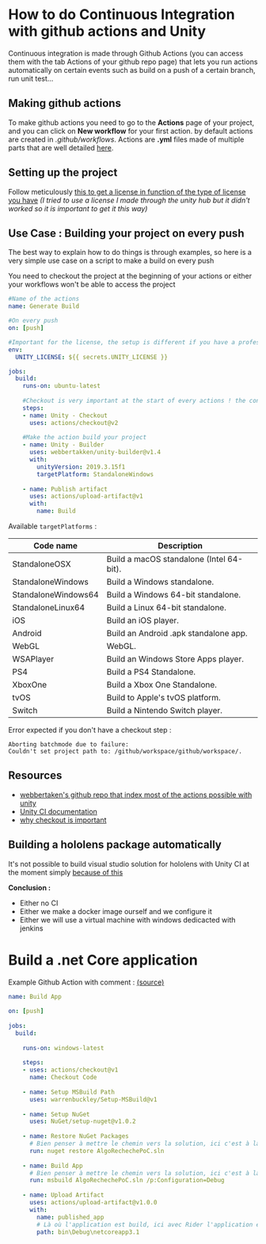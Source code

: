 ﻿# How to do Continuous Integration with github actions and Unity  
Continuous integration is made through Github Actions (you can access them with the tab Actions of your github repo page) that lets you run actions automatically on certain events such as build on a push of a certain branch, run unit test...

## Making github actions
To make github actions you need to go to the **Actions** page of your project, and you can click on **New workflow** for your first action. by default actions are created in *.github/workflows*. Actions are **.yml** files made of multiple parts that are well detailed [here](https://docs.github.com/en/free-pro-team@latest/actions/learn-github-actions/introduction-to-github-actions). 

## Setting up the project
Follow meticulously [this to get a license in function of the type of license you have](https://unity-ci.com/docs/github/activation) *(I tried to use a license I made through the unity hub but it didn't worked so it is important to get it this way)*
 

## Use Case : Building your project on every push

The best way to explain how to do things is through examples, so here is a very simple use case on a script to make a build on every push

You need to checkout the project at the beginning of your actions or either your workflows won't be able to access the project

```yaml
#Name of the actions
name: Generate Build

#On every push
on: [push]

#Important for the license, the setup is different if you have a professional license
env:
  UNITY_LICENSE: ${{ secrets.UNITY_LICENSE }}

jobs:
  build:
    runs-on: ubuntu-latest
    
    #Checkout is very important at the start of every actions ! the container won't be able to access the project if you don't have a checkout
    steps:
    - name: Unity - Checkout
      uses: actions/checkout@v2
    
    #Make the action build your project
    - name: Unity - Builder
      uses: webbertakken/unity-builder@v1.4
      with:
        unityVersion: 2019.3.15f1
        targetPlatform: StandaloneWindows
    
    - name: Publish artifact
      uses: actions/upload-artifact@v1
      with:
        name: Build
```

Available `targetPlatforms` :  

| Code name | Description |
| ------ | ------ |  
| StandaloneOSX | Build a macOS standalone (Intel 64-bit). 
| StandaloneWindows     | Build a Windows standalone.
| StandaloneWindows64   | Build a Windows 64-bit standalone.
| StandaloneLinux64     | Build a Linux 64-bit standalone.
| iOS                   | Build an iOS player.
| Android               | Build an Android .apk standalone app.
| WebGL                 | WebGL.
| WSAPlayer             | Build an Windows Store Apps player.
| PS4                   | Build a PS4 Standalone.
| XboxOne               | Build a Xbox One Standalone.
| tvOS                  | Build to Apple's tvOS platform.
| Switch                | Build a Nintendo Switch player.

Error expected if you don't have a checkout step :
```
Aborting batchmode due to failure:
Couldn't set project path to: /github/workspace/github/workspace/.
```


## Resources
- [webbertaken's github repo that index most of the actions possible with unity](https://github.com/webbertakken/unity-actions)
- [Unity CI documentation](https://unity-ci.com/docs/github/getting-started)
- [why checkout is important](https://github.com/actions/checkout#checkout-v2)

## Building a hololens package automatically
It's not possible to build visual studio solution for hololens with Unity CI at the moment simply [because of this](https://github.com/webbertakken/unity-builder/issues/35)  

**Conclusion :** 
- Either no CI
- Either we make a docker image ourself and we configure it
- Either we will use a virtual machine with windows dedicacted with jenkins



# Build a .net Core application

Example Github Action with comment : [(source)](https://timheuer.com/blog/building-net-framework-apps-using-github-actions/)
```yaml
name: Build App
 
on: [push]
 
jobs:
  build:
 
    runs-on: windows-latest
 
    steps:
    - uses: actions/checkout@v1
      name: Checkout Code
     
    - name: Setup MSBuild Path
      uses: warrenbuckley/Setup-MSBuild@v1
       
    - name: Setup NuGet
      uses: NuGet/setup-nuget@v1.0.2
     
    - name: Restore NuGet Packages
      # Bien penser à mettre le chemin vers la solution, ici c'est à la racine donc directement le nom du fichier
      run: nuget restore AlgoRechechePoC.sln
 
    - name: Build App
      # Bien penser à mettre le chemin vers la solution, ici c'est à la racine donc directement le nom du fichier
      run: msbuild AlgoRechechePoC.sln /p:Configuration=Debug
 
    - name: Upload Artifact
      uses: actions/upload-artifact@v1.0.0
      with:
        name: published_app
        # Là où l'application est build, ici avec Rider l'application est build dans ce chemin
        path: bin\Debug\netcoreapp3.1

```